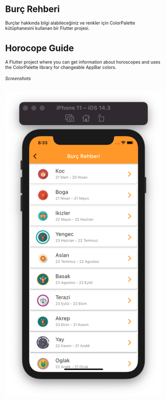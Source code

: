 # Burç Rehberi

Burçlar hakkında bilgi alabileceğiniz ve renkler için ColorPalette kütüphanesini kullanan bir Flutter projesi.

# Horocope Guide

A Flutter project where you can get information about horoscopes and uses the ColorPalette library for changeable AppBar colors. 



###### Screenshots

![](https://github.com/AtamerSahin/burc_rehberi/blob/master/images/screenshot.png)

